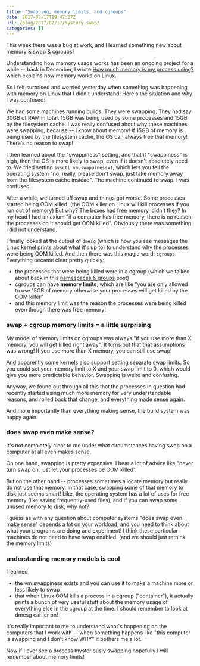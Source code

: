 ```yaml
---
title: "Swapping, memory limits, and cgroups"
date: 2017-02-17T19:47:27Z
url: /blog/2017/02/17/mystery-swap/
categories: []
---
```


This week there was a bug at work, and I learned something new about
memory & swap & cgroups! 

Understanding how memory usage works has been an ongoing project for a while -- back in December, I
wrote [How much memory is my process using?](/blog/2016/12/03/how-much-memory-is-my-process-using-/)
which explains how memory works on Linux.

So I felt surprised and worried yesterday when something was happening
with memory on Linux that I didn't understand! Here's the situation and
why I was confused:

We had some machines running builds. They were swapping. They had say
30GB of RAM in total. 15GB was being used by some processes and 15GB by the
filesystem cache. I was really confused about why these machines were
swapping, because -- I know about memory! If 15GB of memory is being
used by the filesystem cache, the OS can always free that memory!
There's no reason to swap!

I then learned about the "swappiness" setting, and that if "swappiness"
is high, then the OS is more likely to swap, even if it doesn't
absolutely need to. We tried setting `sysctl vm.swappiness=1`, which
lets you tell the operating system "no, really, please don't swap, just
take memory away from the filesystem cache instead". The machine
continued to swap. I was confused.

After a while, we turned off swap and things got worse. Some processes
started being OOM killed. (the OOM killer on Linux will kill processes
if you run out of memory) But why? The boxes had free memory, didn't
they? In my head I had an axiom "if a computer has free memory, there is
no reason the processes on it should get OOM killed". Obviously there
was something I did not understand.

I finally looked at the output of `dmesg` (which is how you see messages the Linux
kernel prints about what it's up to) to understand why the
processes were being OOM killed. And then there was this magic word:
`cgroups`. Everything became clear pretty quickly:

* the processes that were being killed were in a cgroup (which we talked
  about back in this [namespaces & groups](http://jvns.ca/blog/2016/10/10/what-even-is-a-container/) post)
* cgroups can have **memory limits**, which are like "you are only
  allowed to use 15GB of memory otherwise your processes will get
  killed by the OOM killer" 
* and this memory limit was the reason the processes were being killed
  even though there was free memory!

### swap + cgroup memory limits = a little surprising

My model of memory limits on cgroups was always "if you use more than X
memory, you will get killed right away". It turns out that that
assumptions was wrong! If you use more than X memory, you can still use
swap!

And apparently some kernels also support setting separate swap limits.
So you could set your memory limit to X and your swap limit to 0, which
would give you more predictable behavior. Swapping is weird and
confusing.

Anyway, we found out through all this that the processes in question had
recently started using much more memory for very understandable reasons,
and rolled back that change, and everything made sense again.

And more importantly than everything making sense, the build system was
happy again.

### does swap even make sense?

It's not completely clear to me under what circumstances having swap on
a computer at all even makes sense.

On one hand, swapping is pretty expensive. I hear a lot of advice like
"never turn swap on, just let your processes be OOM killed".

But on the other hand -- processes sometimes allocate memory but really
do not use that memory. In that case, swapping some of that memory to
disk just seems smart! Like, the operating system has a lot of uses for
free memory (like saving frequently-used files), and if you can swap
some unused memory to disk, why not?

I guess as with any question about computer systems "does swap even make
sense" depends a lot on your workload, and you need to think about what
your programs are doing and experiment! I think these particular
machines do not need to have swap enabled. (and we should just rethink
the memory limits)

### understanding memory models is cool

I learned 

* the vm.swappiness exists and you can use it to make a machine more or
  less likely to swap
* that when Linux OOM kills a process in a cgroup ("container"), it
  actually prints a bunch of very useful stuff about the memory usage of
  everything else in the cgroup at the time. I should remember to look
  at dmesg earlier on!

It's really important to me to understand what's happening on the
computers that I work with -- when something happens like "this computer
is swapping and I don't know WHY" it bothers me a lot.

Now if I ever see a process mysteriously swapping hopefully I will remember
about memory limits!
